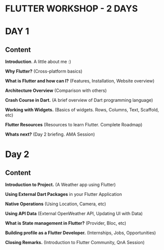 # FLUTTER WORKSHOP - 2 DAYS

# DAY 1

## Content

**Introduction**. A little about me :)

**Why Flutter?** (Cross-platform basics)

**What is Flutter and how can I?** (Features, Installation, Website overview)

**Architecture Overview** (Comparison with others)

**Crash Course in Dart.** (A brief overview of Dart programming language)

**Working with Widgets.** (Basics of widgets. Rows, Columns, Text, Scaffold, etc)

**Flutter Resources** (Resources to learn Flutter. Complete Roadmap)

**Whats next?** (Day 2 briefing. AMA Session)

# Day 2
## Content
**Introduction to Project.** (A Weather app using Flutter)

**Using External Dart Packages** in your Flutter Application

**Native Operations** (Using Location, Camera, etc)

**Using API Data** (External OpenWeather API, Updating UI with Data)

**What is State management in Flutter?** (Provider, Bloc, etc)

**Building profile as a Flutter Developer.** (Internships, Jobs, Opportunities)

**Closing Remarks.** (Introduction to Flutter Community, QnA Session)

